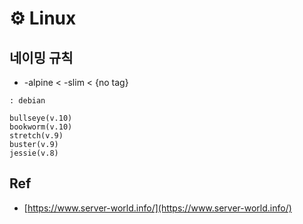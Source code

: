 # ⚙️ Linux

## 네이밍 규칙

* \-alpine < -slim < {no tag}

```
: debian

bullseye(v.10)
bookworm(v.10)
stretch(v.9)
buster(v.9)
jessie(v.8)
```

## Ref

* [https://www.server-world.info/](https://www.server-world.info/)
